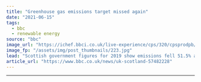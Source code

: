 ```yaml
---
title: "Greenhouse gas emissions target missed again"
date: "2021-06-15"
tags: 
  - bbc
  - renewable energy
source: "bbc"
image_url: "https://ichef.bbci.co.uk/live-experience/cps/320/cpsprodpb/8AAF/production/_118930553_gettyimages-1199957945.jpg"
image_fp: "/assets/img/post_thumbnails/223.jpg"
lead: "Scottish government figures for 2019 show emissions fell 51.5% against the baseline, well short of the 55% target."
article_url: "https://www.bbc.co.uk/news/uk-scotland-57482228"
---
```


---

